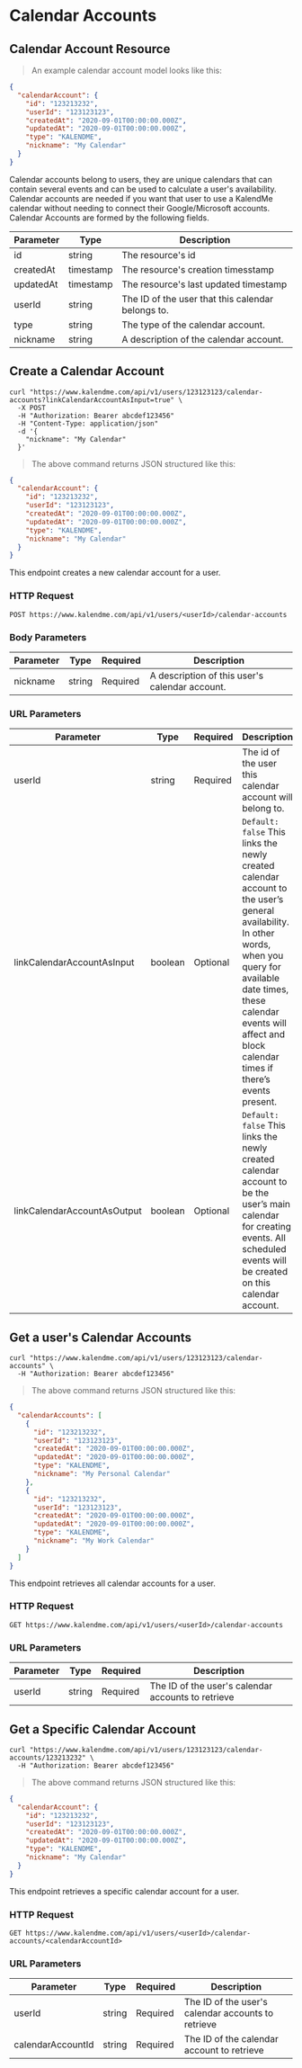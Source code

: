 # Calendar Accounts

## Calendar Account Resource

> An example calendar account model looks like this:

```json
{
  "calendarAccount": {
    "id": "123213232",
    "userId": "123123123",
    "createdAt": "2020-09-01T00:00:00.000Z",
    "updatedAt": "2020-09-01T00:00:00.000Z",
    "type": "KALENDME",
    "nickname": "My Calendar"
  }
}
```

Calendar accounts belong to users, they are unique calendars that can contain several events and can be used to calculate a user's availability. Calendar accounts are needed if you want that user to use a KalendMe calendar without needing to connect their Google/Microsoft accounts. Calendar Accounts are formed by the following fields.

Parameter | Type | Description
--------- | ---- | -----------
id | string | The resource's id
createdAt | timestamp | The resource's creation timesstamp
updatedAt | timestamp | The resource's last updated timestamp
userId | string | The ID of the user that this calendar belongs to.
type | string | The type of the calendar account.
nickname | string | A description of the calendar account.

## Create a Calendar Account

```shell
curl "https://www.kalendme.com/api/v1/users/123123123/calendar-accounts?linkCalendarAccountAsInput=true" \
  -X POST
  -H "Authorization: Bearer abcdef123456"
  -H "Content-Type: application/json"
  -d '{
    "nickname": "My Calendar"
  }'
```

> The above command returns JSON structured like this:

```json
{
  "calendarAccount": {
    "id": "123213232",
    "userId": "123123123",
    "createdAt": "2020-09-01T00:00:00.000Z",
    "updatedAt": "2020-09-01T00:00:00.000Z",
    "type": "KALENDME",
    "nickname": "My Calendar"
  }
}
```

This endpoint creates a new calendar account for a user.

### HTTP Request

`POST https://www.kalendme.com/api/v1/users/<userId>/calendar-accounts`

### Body Parameters 

Parameter | Type | Required | Description
--------- | ---- | -------- | -----------
nickname | string | Required | A description of this user's calendar account.

### URL Parameters

Parameter | Type | Required | Description
--------- | ---- | -------- | -----------
userId | string | Required | The id of the user this calendar account will belong to.
linkCalendarAccountAsInput | boolean | Optional | `Default: false` This links the newly created calendar account to the user’s general availability. In other words, when you query for available date times, these calendar events will affect and block calendar times if there’s events present.
linkCalendarAccountAsOutput | boolean | Optional | `Default: false` This links the newly created calendar account to be the user’s main calendar for creating events. All scheduled events will be created on this calendar account.


## Get a user's Calendar Accounts

```shell
curl "https://www.kalendme.com/api/v1/users/123123123/calendar-accounts" \
  -H "Authorization: Bearer abcdef123456"
```

> The above command returns JSON structured like this:

```json
{
  "calendarAccounts": [
    {
      "id": "123213232",
      "userId": "123123123",
      "createdAt": "2020-09-01T00:00:00.000Z",
      "updatedAt": "2020-09-01T00:00:00.000Z",
      "type": "KALENDME",
      "nickname": "My Personal Calendar"
    },
    {
      "id": "123213232",
      "userId": "123123123",
      "createdAt": "2020-09-01T00:00:00.000Z",
      "updatedAt": "2020-09-01T00:00:00.000Z",
      "type": "KALENDME",
      "nickname": "My Work Calendar"
    }
  ]
}

```

This endpoint retrieves all calendar accounts for a user.

### HTTP Request

`GET https://www.kalendme.com/api/v1/users/<userId>/calendar-accounts`

### URL Parameters

Parameter | Type | Required | Description
--------- | ---- | -------- | -----------
userId | string | Required | The ID of the user's calendar accounts to retrieve

## Get a Specific Calendar Account

```shell
curl "https://www.kalendme.com/api/v1/users/123123123/calendar-accounts/123213232" \
  -H "Authorization: Bearer abcdef123456"
```

> The above command returns JSON structured like this:

```json
{
  "calendarAccount": {
    "id": "123213232",
    "userId": "123123123",
    "createdAt": "2020-09-01T00:00:00.000Z",
    "updatedAt": "2020-09-01T00:00:00.000Z",
    "type": "KALENDME",
    "nickname": "My Calendar"
  }
}
```

This endpoint retrieves a specific calendar account for a user.

### HTTP Request

`GET https://www.kalendme.com/api/v1/users/<userId>/calendar-accounts/<calendarAccountId>`

### URL Parameters

Parameter | Type | Required | Description
--------- | ---- | -------- | -----------
userId | string | Required | The ID of the user's calendar accounts to retrieve
calendarAccountId | string | Required | The ID of the calendar account to retrieve
